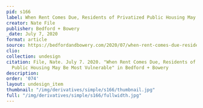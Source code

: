 ```yaml
---
pid: s166
label: When Rent Comes Due, Residents of Privatized Public Housing May Be Most Vulnerable
creator: Nate File
publisher: Bedford + Bowery
_date: July 7, 2020
format: article
source: https://bedfordandbowery.com/2020/07/when-rent-comes-due-residents-of-privatized-public-housing-may-be-most-vulnerable/
clio:
collection: undesign
citation: File, Nate. July 7. 2020. "When Rent Comes Due, Residents of Privatized
  Public Housing May Be Most Vulnerable" in Bedford + Bowery
description:
order: '074'
layout: undesign_item
thumbnail: "/img/derivatives/simple/s166/thumbnail.jpg"
full: "/img/derivatives/simple/s166/fullwidth.jpg"
---
```

